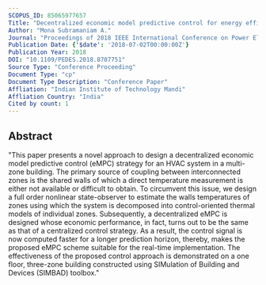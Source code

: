 ```yaml
---
SCOPUS_ID: 85065977657
Title: "Decentralized economic model predictive control for energy efficiency in a multi-zone building"
Author: "Mona Subramaniam A."
Journal: "Proceedings of 2018 IEEE International Conference on Power Electronics, Drives and Energy Systems, PEDES 2018"
Publication Date: {'$date': '2018-07-02T00:00:00Z'}
Publication Year: 2018
DOI: "10.1109/PEDES.2018.8707751"
Source Type: "Conference Proceeding"
Document Type: "cp"
Document Type Description: "Conference Paper"
Affliation: "Indian Institute of Technology Mandi"
Affliation Country: "India"
Cited by count: 1
---
```


## Abstract
"This paper presents a novel approach to design a decentralized economic model predictive control (eMPC) strategy for an HVAC system in a multi-zone building. The primary source of coupling between interconnected zones is the shared walls of which a direct temperature measurement is either not available or difficult to obtain. To circumvent this issue, we design a full order nonlinear state-observer to estimate the walls temperatures of zones using which the system is decomposed into control-oriented thermal models of individual zones. Subsequently, a decentralized eMPC is designed whose economic performance, in fact, turns out to be the same as that of a centralized control strategy. As a result, the control signal is now computed faster for a longer prediction horizon, thereby, makes the proposed eMPC scheme suitable for the real-time implementation. The effectiveness of the proposed control approach is demonstrated on a one floor, three-zone building constructed using SIMulation of Building and Devices (SIMBAD) toolbox."
